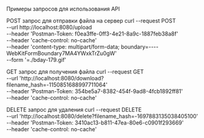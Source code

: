 Примеры запросов для использования API

POST запрос для отправки файла на сервер
curl --request POST \
  --url http://localhost:8080/upload \
  --header 'Postman-Token: f0ea3ffe-0ff3-4e21-8a9c-1887feb38a8f' \
  --header 'cache-control: no-cache' \
  --header 'content-type: multipart/form-data; boundary=----WebKitFormBoundary7MA4YWxkTrZu0gW' \
  --form '=./bday-179.gif'
  
 GET запрос для получения файла
 curl --request GET \
  --url 'http://localhost:8080/download?filename_hash=-1150851688997711064' \
  --header 'Postman-Token: 354be5a7-8382-454f-9ad8-4fcb1892ff81' \
  --header 'cache-control: no-cache'
  
  DELETE запрос для удаления
  curl --request DELETE \
  --url 'http://localhost:8080/delete?filename_hash=-1697883135038405100' \
  --header 'Postman-Token: 3410ac13-b811-47ea-80e6-c0901f293669' \
  --header 'cache-control: no-cache'
